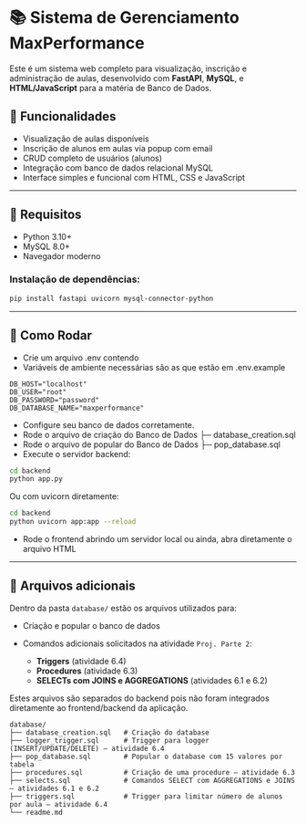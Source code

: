 # 📚 Sistema de Gerenciamento MaxPerformance

Este é um sistema web completo para visualização, inscrição e administração de aulas, desenvolvido com **FastAPI**, **MySQL**, e **HTML/JavaScript** para a matéria de Banco de Dados.

## 🚀 Funcionalidades

- Visualização de aulas disponíveis
- Inscrição de alunos em aulas via popup com email
- CRUD completo de usuários (alunos)
- Integração com banco de dados relacional MySQL
- Interface simples e funcional com HTML, CSS e JavaScript

---


## 🧠 Requisitos

- Python 3.10+
- MySQL 8.0+
- Navegador moderno

### Instalação de dependências:

```bash
pip install fastapi uvicorn mysql-connector-python
```

---

## 🏁 Como Rodar

- Crie um arquivo .env contendo
- Variáveis de ambiente necessárias são as que estão em .env.example
```.env
DB_HOST="localhost"
DB_USER="root"
DB_PASSWORD="password"
DB_DATABASE_NAME="maxperformance"
```
- Configure seu banco de dados corretamente.
- Rode o arquivo de criação do Banco de Dados ├─ database_creation.sql
- Rode o arquivo de popular do Banco de Dados ├─ pop_database.sql
- Execute o servidor backend:

```bash
cd backend
python app.py
```
Ou com uvicorn diretamente:
```bash
cd backend
python uvicorn app:app --reload
```
- Rode o frontend abrindo um servidor local ou ainda, abra diretamente o arquivo HTML

---

## 📆 Arquivos adicionais

Dentro da pasta `database/` estão os arquivos utilizados para:

- Criação e popular o banco de dados
- Comandos adicionais solicitados na atividade `Proj. Parte 2`:

  - **Triggers** (atividade 6.4)
  - **Procedures** (atividade 6.3)
  - **SELECTs com JOINS e AGGREGATIONS** (atividades 6.1 e 6.2)

Estes arquivos são separados do backend pois não foram integrados diretamente ao frontend/backend da aplicação.

```
database/
├── database_creation.sql   # Criação do database
├── logger_trigger.sql      # Trigger para logger (INSERT/UPDATE/DELETE) – atividade 6.4
├── pop_database.sql        # Popular o database com 15 valores por tabela
├── procedures.sql          # Criação de uma procedure – atividade 6.3
├── selects.sql             # Comandos SELECT com AGGREGATIONS e JOINS – atividades 6.1 e 6.2
├── triggers.sql            # Trigger para limitar número de alunos por aula – atividade 6.4
└── readme.md
```
